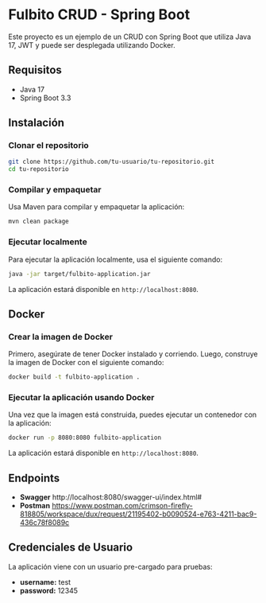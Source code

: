 
# Fulbito CRUD - Spring Boot

Este proyecto es un ejemplo de un CRUD con Spring Boot que utiliza Java 17, JWT y puede ser desplegada utilizando Docker. 

## Requisitos

- Java 17
- Spring Boot 3.3

## Instalación

### Clonar el repositorio

```bash
git clone https://github.com/tu-usuario/tu-repositorio.git
cd tu-repositorio
```

### Compilar y empaquetar

Usa Maven para compilar y empaquetar la aplicación:

```bash
mvn clean package
```

### Ejecutar localmente

Para ejecutar la aplicación localmente, usa el siguiente comando:

```bash
java -jar target/fulbito-application.jar
```

La aplicación estará disponible en `http://localhost:8080`.

## Docker

### Crear la imagen de Docker

Primero, asegúrate de tener Docker instalado y corriendo. Luego, construye la imagen de Docker con el siguiente comando:

```bash
docker build -t fulbito-application .
```

### Ejecutar la aplicación usando Docker

Una vez que la imagen está construida, puedes ejecutar un contenedor con la aplicación:

```bash
docker run -p 8080:8080 fulbito-application
```

La aplicación estará disponible en `http://localhost:8080`.

## Endpoints

- **Swagger** http://localhost:8080/swagger-ui/index.html#
- **Postman** https://www.postman.com/crimson-firefly-818805/workspace/dux/request/21195402-b0090524-e763-4211-bac9-436c78f8089c

## Credenciales de Usuario

La aplicación viene con un usuario pre-cargado para pruebas:

- **username:** test
- **password:** 12345


```

